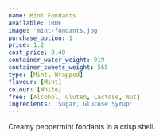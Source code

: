 ```yaml
---
name: Mint Fondants
available: TRUE
image: 'mint-fondants.jpg'
purchase_option: 1
price: 1.2
cost_price: 0.48
container_water_weight: 919
container_sweets_weight: 565
type: [Mint, Wrapped]
flavour: [Mint]
colour: [White]
free: [Alcohol, Gluten, Lactose, Nut]
ingredients: 'Sugar, Glucose Syrup'
---
```

Creamy peppermint fondants in a crisp shell.